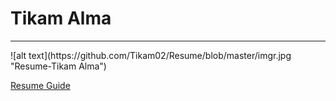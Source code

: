 <h1>Tikam Alma</h1>
<hr>
![alt text](https://github.com/Tikam02/Resume/blob/master/imgr.jpg "Resume-Tikam Alma")

[Resume Guide](https://medium.freecodecamp.org/how-to-write-a-great-resume-for-software-engineers-75d514dd8322)

